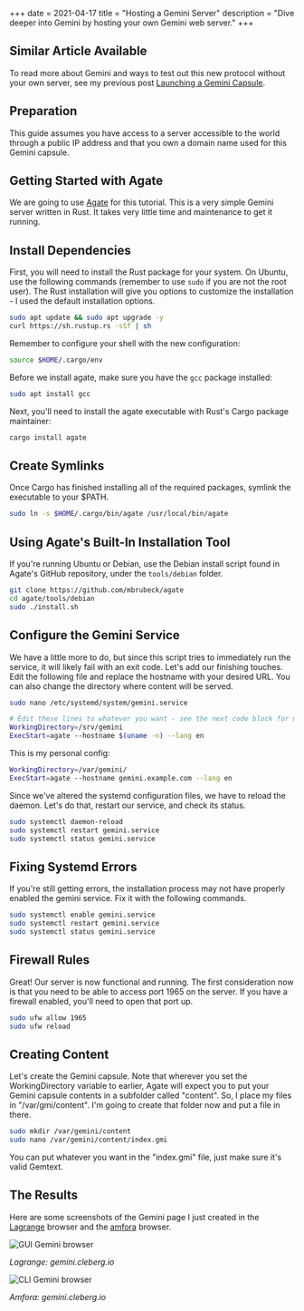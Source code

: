 +++
date = 2021-04-17
title = "Hosting a Gemini Server"
description = "Dive deeper into Gemini by hosting your own Gemini web server."
+++

## Similar Article Available

To read more about Gemini and ways to test out this new protocol without your own server, see my previous post [Launching a Gemini Capsule](/blog/launching-a-gemini-capsule/).

## Preparation

This guide assumes you have access to a server accessible to the world through a public IP address and that you own a domain name used for this Gemini capsule.

## Getting Started with Agate

We are going to use [Agate](https://github.com/mbrubeck/agate) for this tutorial. This is a very simple Gemini server written in Rust. It takes very little time and maintenance to get it running.

## Install Dependencies

First, you will need to install the Rust package for your system. On Ubuntu, use the following commands (remember to use `sudo` if you are not the root user). The Rust installation will give you options to customize the installation - I used the default installation options.

```bash
sudo apt update && sudo apt upgrade -y
curl https://sh.rustup.rs -sSf | sh
```

Remember to configure your shell with the new configuration:

```bash
source $HOME/.cargo/env
```

Before we install agate, make sure you have the `gcc` package installed:

```bash
sudo apt install gcc
```

Next, you'll need to install the agate executable with Rust's Cargo package maintainer:

```bash
cargo install agate
```

## Create Symlinks

Once Cargo has finished installing all of the required packages, symlink the executable to your \$PATH.

```bash
sudo ln -s $HOME/.cargo/bin/agate /usr/local/bin/agate
```

## Using Agate's Built-In Installation Tool

If you're running Ubuntu or Debian, use the Debian install script found in Agate's GitHub repository, under the `tools/debian` folder.

```bash
git clone https://github.com/mbrubeck/agate
cd agate/tools/debian
sudo ./install.sh
```

## Configure the Gemini Service

We have a little more to do, but since this script tries to immediately run the service, it will likely fail with an exit code. Let's add our finishing touches. Edit the following file and replace the hostname with your desired URL. You can also change the directory where content will be served.

```bash
sudo nano /etc/systemd/system/gemini.service
```

```bash
# Edit these lines to whatever you want - see the next code block for my personal configuration.
WorkingDirectory=/srv/gemini
ExecStart=agate --hostname $(uname -n) --lang en
```

This is my personal config:

```bash
WorkingDirectory=/var/gemini/
ExecStart=agate --hostname gemini.example.com --lang en
```

Since we've altered the systemd configuration files, we have to reload the daemon. Let's do that, restart our service, and check its status.

```bash
sudo systemctl daemon-reload
sudo systemctl restart gemini.service
sudo systemctl status gemini.service
```

## Fixing Systemd Errors

If you're still getting errors, the installation process may not have properly enabled the gemini service. Fix it with the following commands.

```bash
sudo systemctl enable gemini.service
sudo systemctl restart gemini.service
sudo systemctl status gemini.service
```

## Firewall Rules

Great! Our server is now functional and running. The first consideration now is that you need to be able to access port 1965 on the server. If you have a firewall enabled, you'll need to open that port up.

```bash
sudo ufw allow 1965
sudo ufw reload
```

## Creating Content

Let's create the Gemini capsule. Note that wherever you set the WorkingDirectory variable to earlier, Agate will expect you to put your Gemini capsule contents in a subfolder called "content". So, I place my files in "/var/gmi/content". I'm going to create that folder now and put a file in there.

```bash
sudo mkdir /var/gemini/content
sudo nano /var/gemini/content/index.gmi
```

You can put whatever you want in the "index.gmi" file, just make sure it's valid Gemtext.

## The Results

Here are some screenshots of the Gemini page I just created in the [Lagrange](https://gmi.skyjake.fi/lagrange/) browser and the [amfora](https://github.com/makeworld-the-better-one/amfora) browser.

![GUI Gemini browser](https://img.cleberg.io/blog/20210417-hosting-a-gemini-server/lagrange.png)

*Lagrange: gemini.cleberg.io*

![CLI Gemini browser](https://img.cleberg.io/blog/20210417-hosting-a-gemini-server/amfora.png)

*Amfora: gemini.cleberg.io*
